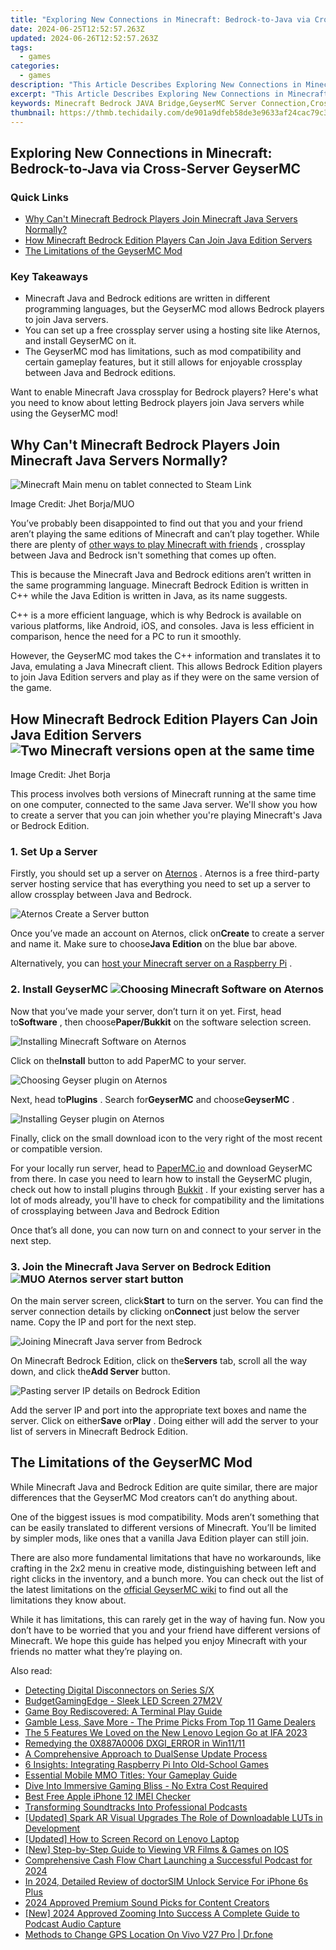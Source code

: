 ```yaml
---
title: "Exploring New Connections in Minecraft: Bedrock-to-Java via Cross-Server GeyserMC"
date: 2024-06-25T12:52:57.263Z
updated: 2024-06-26T12:52:57.263Z
tags:
  - games
categories:
  - games
description: "This Article Describes Exploring New Connections in Minecraft: Bedrock-to-Java via Cross-Server GeyserMC"
excerpt: "This Article Describes Exploring New Connections in Minecraft: Bedrock-to-Java via Cross-Server GeyserMC"
keywords: Minecraft Bedrock JAVA Bridge,GeyserMC Server Connection,Cross-Server Mojang Links,Minecraft Bedrock Java Access,GeyserMC Migration Guide,Java to Bedrock Conversion,Server Handoff in Minecraft
thumbnail: https://thmb.techidaily.com/de901a9dfeb58de3e9633af24cac79c38827e6567ccf0cdebe9976885fce2e39.png
---
```


## Exploring New Connections in Minecraft: Bedrock-to-Java via Cross-Server GeyserMC

### Quick Links

* [Why Can't Minecraft Bedrock Players Join Minecraft Java Servers Normally?](#why-can-39-t-minecraft-bedrock-players-join-minecraft-java-servers-normally)
* [How Minecraft Bedrock Edition Players Can Join Java Edition Servers](#how-minecraft-bedrock-edition-players-can-join-java-edition-servers)
* [The Limitations of the GeyserMC Mod](#the-limitations-of-the-geysermc-mod)

### Key Takeaways

* Minecraft Java and Bedrock editions are written in different programming languages, but the GeyserMC mod allows Bedrock players to join Java servers.
* You can set up a free crossplay server using a hosting site like Aternos, and install GeyserMC on it.
* The GeyserMC mod has limitations, such as mod compatibility and certain gameplay features, but it still allows for enjoyable crossplay between Java and Bedrock editions.

 Want to enable Minecraft Java crossplay for Bedrock players? Here's what you need to know about letting Bedrock players join Java servers while using the GeyserMC mod!

## Why Can't Minecraft Bedrock Players Join Minecraft Java Servers Normally?

![Minecraft Main menu on tablet connected to Steam Link](https://static1.makeuseofimages.com/wordpress/wp-content/uploads/wm/2023/07/minecraft-main-menu-on-tablet-connected-to-steam-link-1.JPG)

 Image Credit: Jhet Borja/MUO

 You’ve probably been disappointed to find out that you and your friend aren’t playing the same editions of Minecraft and can’t play together. While there are plenty of [other ways to play Minecraft with friends](https://www.makeuseof.com/how-to-play-minecraft-with-friends/) , crossplay between Java and Bedrock isn't something that comes up often.

 This is because the Minecraft Java and Bedrock editions aren’t written in the same programming language. Minecraft Bedrock Edition is written in C++ while the Java Edition is written in Java, as its name suggests.

 C++ is a more efficient language, which is why Bedrock is available on various platforms, like Android, iOS, and consoles. Java is less efficient in comparison, hence the need for a PC to run it smoothly.

 However, the GeyserMC mod takes the C++ information and translates it to Java, emulating a Java Minecraft client. This allows Bedrock Edition players to join Java Edition servers and play as if they were on the same version of the game.

## How Minecraft Bedrock Edition Players Can Join Java Edition Servers ![Two Minecraft versions open at the same time](https://static1.makeuseofimages.com/wordpress/wp-content/uploads/wm/2023/11/two-minecraft-versions-open-at-the-same-time.JPG)

 Image Credit: Jhet Borja

 This process involves both versions of Minecraft running at the same time on one computer, connected to the same Java server. We'll show you how to create a server that you can join whether you're playing Minecraft's Java or Bedrock Edition.

### 1\. Set Up a Server

 Firstly, you should set up a server on [Aternos](https://aternos.org/) . Aternos is a free third-party server hosting service that has everything you need to set up a server to allow crossplay between Java and Bedrock.

![Aternos Create a Server button](https://static1.makeuseofimages.com/wordpress/wp-content/uploads/wm/2023/11/aternos-create-a-server-button.jpg)

 Once you’ve made an account on Aternos, click on**Create** to create a server and name it. Make sure to choose**Java Edition** on the blue bar above.

 Alternatively, you can [host your Minecraft server on a Raspberry Pi](https://www.makeuseof.com/tag/setup-minecraft-server-raspberry-pi/) .

### 2\. Install GeyserMC ![Choosing Minecraft Software on Aternos](https://static1.makeuseofimages.com/wordpress/wp-content/uploads/wm/2023/11/choosing-minecraft-software-on-aternos.jpg)

 Now that you’ve made your server, don’t turn it on yet. First, head to**Software** , then choose**Paper/Bukkit** on the software selection screen.

![Installing Minecraft Software on Aternos](https://static1.makeuseofimages.com/wordpress/wp-content/uploads/wm/2023/11/installing-minecraft-software-on-aternos.jpg)

 Click on the**Install** button to add PaperMC to your server.

![Choosing Geyser plugin on Aternos](https://static1.makeuseofimages.com/wordpress/wp-content/uploads/wm/2023/11/choosing-geyser-plugin-on-aternos.jpg)

 Next, head to**Plugins** . Search for**GeyserMC** and choose**GeyserMC** .

![Installing Geyser plugin on Aternos](https://static1.makeuseofimages.com/wordpress/wp-content/uploads/wm/2023/11/installing-geyser-plugin-on-aternos.jpg)

 Finally, click on the small download icon to the very right of the most recent or compatible version.

 For your locally run server, head to [PaperMC.io](https://hangar.papermc.io/GeyserMC/Geyser) and download GeyserMC from there. In case you need to learn how to install the GeyserMC plugin, check out how to install plugins through [Bukkit](https://bukkit.fandom.com/wiki/Installing%5FPlugins) . If your existing server has a lot of mods already, you'll have to check for compatibility and the limitations of crossplaying between Java and Bedrock Edition

 Once that’s all done, you can now turn on and connect to your server in the next step.

### 3\. Join the Minecraft Java Server on Bedrock Edition ![MUO Aternos server start button](https://static1.makeuseofimages.com/wordpress/wp-content/uploads/wm/2023/11/muo-aternos-server-start-button.jpg)

 On the main server screen, click**Start** to turn on the server. You can find the server connection details by clicking on**Connect** just below the server name. Copy the IP and port for the next step.

![Joining Minecraft Java server from Bedrock](https://static1.makeuseofimages.com/wordpress/wp-content/uploads/wm/2023/11/joining-minecraft-java-server-from-bedrock.jpg)

 On Minecraft Bedrock Edition, click on the**Servers** tab, scroll all the way down, and click the**Add Server** button.

![Pasting server IP details on Bedrock Edition](https://static1.makeuseofimages.com/wordpress/wp-content/uploads/wm/2023/11/pasting-server-ip-details-on-bedrock-edition.jpg)

 Add the server IP and port into the appropriate text boxes and name the server. Click on either**Save** or**Play** . Doing either will add the server to your list of servers in Minecraft Bedrock Edition.

## The Limitations of the GeyserMC Mod

 While Minecraft Java and Bedrock Edition are quite similar, there are major differences that the GeyserMC Mod creators can’t do anything about.

 One of the biggest issues is mod compatibility. Mods aren’t something that can be easily translated to different versions of Minecraft. You’ll be limited by simpler mods, like ones that a vanilla Java Edition player can still join.

 There are also more fundamental limitations that have no workarounds, like crafting in the 2x2 menu in creative mode, distinguishing between left and right clicks in the inventory, and a bunch more. You can check out the list of the latest limitations on the [official GeyserMC wiki](https://wiki.geysermc.org/geyser/current-limitations/) to find out all the limitations they know about.

 While it has limitations, this can rarely get in the way of having fun. Now you don’t have to be worried that you and your friend have different versions of Minecraft. We hope this guide has helped you enjoy Minecraft with your friends no matter what they’re playing on.


<ins class="adsbygoogle"
     style="display:block"
     data-ad-format="autorelaxed"
     data-ad-client="ca-pub-7571918770474297"
     data-ad-slot="1223367746"></ins>



<ins class="adsbygoogle"
     style="display:block"
     data-ad-client="ca-pub-7571918770474297"
     data-ad-slot="8358498916"
     data-ad-format="auto"
     data-full-width-responsive="true"></ins>

<span class="atpl-alsoreadstyle">Also read:</span>
<div><ul>
<li><a href="https://games-able.techidaily.com/detecting-digital-disconnectors-on-series-sx/"><u>Detecting Digital Disconnectors on Series S/X</u></a></li>
<li><a href="https://games-able.techidaily.com/budgetgamingedge-sleek-led-screen-27m2v/"><u>BudgetGamingEdge - Sleek LED Screen 27M2V</u></a></li>
<li><a href="https://games-able.techidaily.com/game-boy-rediscovered-a-terminal-play-guide/"><u>Game Boy Rediscovered: A Terminal Play Guide</u></a></li>
<li><a href="https://games-able.techidaily.com/gamble-less-save-more-the-prime-picks-from-top-11-game-dealers/"><u>Gamble Less, Save More - The Prime Picks From Top 11 Game Dealers</u></a></li>
<li><a href="https://games-able.techidaily.com/the-5-features-we-loved-on-the-new-lenovo-legion-go-at-ifa-2023/"><u>The 5 Features We Loved on the New Lenovo Legion Go at IFA 2023</u></a></li>
<li><a href="https://games-able.techidaily.com/remedying-the-0x887a0006-dxgierror-in-win1111/"><u>Remedying the 0X887A0006 DXGI_ERROR in Win11/11</u></a></li>
<li><a href="https://games-able.techidaily.com/a-comprehensive-approach-to-dualsense-update-process/"><u>A Comprehensive Approach to DualSense Update Process</u></a></li>
<li><a href="https://games-able.techidaily.com/6-insights-integrating-raspberry-pi-into-old-school-games/"><u>6 Insights: Integrating Raspberry Pi Into Old-School Games</u></a></li>
<li><a href="https://games-able.techidaily.com/essential-mobile-mmo-titles-your-gameplay-guide/"><u>Essential Mobile MMO Titles: Your Gameplay Guide</u></a></li>
<li><a href="https://games-able.techidaily.com/1719169699080-dive-into-immersive-gaming-bliss-no-extra-cost-required/"><u>Dive Into Immersive Gaming Bliss - No Extra Cost Required</u></a></li>
<li><a href="https://sim-unlock.techidaily.com/best-free-apple-iphone-12-imei-checker-by-drfone-ios/"><u>Best Free Apple iPhone 12 IMEI Checker</u></a></li>
<li><a href="https://article-posts.techidaily.com/transforming-soundtracks-into-professional-podcasts/"><u>Transforming Soundtracks Into Professional Podcasts</u></a></li>
<li><a href="https://extra-support.techidaily.com/updated-spark-ar-visual-upgrades-the-role-of-downloadable-luts-in-development/"><u>[Updated] Spark AR Visual Upgrades  The Role of Downloadable LUTs in Development</u></a></li>
<li><a href="https://screen-video-capture.techidaily.com/updated-how-to-screen-record-on-lenovo-laptop/"><u>[Updated] How to Screen Record on Lenovo Laptop</u></a></li>
<li><a href="https://extra-guidance.techidaily.com/new-step-by-step-guide-to-viewing-vr-films-and-games-on-ios/"><u>[New] Step-by-Step Guide to Viewing VR Films & Games on IOS</u></a></li>
<li><a href="https://extra-lessons.techidaily.com/comprehensive-cash-flow-chart-launching-a-successful-podcast-for-2024/"><u>Comprehensive Cash Flow Chart  Launching a Successful Podcast for 2024</u></a></li>
<li><a href="https://ios-unlock.techidaily.com/in-2024-detailed-review-of-doctorsim-unlock-service-for-iphone-6s-plus-by-drfone-ios/"><u>In 2024, Detailed Review of doctorSIM Unlock Service For iPhone 6s Plus</u></a></li>
<li><a href="https://youtube-help.techidaily.com/2024-approved-premium-sound-picks-for-content-creators/"><u>2024 Approved  Premium Sound Picks for Content Creators</u></a></li>
<li><a href="https://visual-screen-recording.techidaily.com/new-2024-approved-zooming-into-success-a-complete-guide-to-podcast-audio-capture/"><u>[New] 2024 Approved  Zooming Into Success  A Complete Guide to Podcast Audio Capture</u></a></li>
<li><a href="https://fake-location.techidaily.com/methods-to-change-gps-location-on-vivo-v27-pro-drfone-by-drfone-virtual-android/"><u>Methods to Change GPS Location On Vivo V27 Pro | Dr.fone</u></a></li>
</ul></div>
